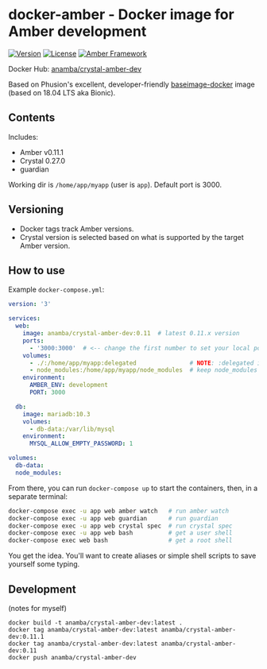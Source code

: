 # docker-amber - Docker image for Amber development

[![Version](https://img.shields.io/github/tag/anamba/docker-amber.svg?maxAge=360)](https://github.com/anamba/docker-amber/releases/latest)
[![License](https://img.shields.io/github/license/anamba/docker-amber.svg)](https://github.com/anamba/docker-amber/blob/master/LICENSE)
[![Amber Framework](https://img.shields.io/badge/works_with-amber_framework-orange.svg)](https://amberframework.org)

Docker Hub: [anamba/crystal-amber-dev](https://hub.docker.com/r/anamba/crystal-amber-dev/)

Based on Phusion's excellent, developer-friendly [baseimage-docker](https://github.com/phusion/baseimage-docker) image (based on 18.04 LTS aka Bionic).

## Contents

Includes:

* Amber v0.11.1
* Crystal 0.27.0
* guardian

Working dir is `/home/app/myapp` (user is `app`). Default port is 3000.

## Versioning

* Docker tags track Amber versions.
* Crystal version is selected based on what is supported by the target Amber version.

## How to use

Example `docker-compose.yml`:
```yaml
version: '3'

services:
  web:
    image: anamba/crystal-amber-dev:0.11  # latest 0.11.x version
    ports:
      - '3000:3000'  # <-- change the first number to set your local port
    volumes:
      - ./:/home/app/myapp:delegated               # NOTE: :delegated is a Docker for Mac feature
      - node_modules:/home/app/myapp/node_modules  # keep node_modules off your local filesystem
    environment:
      AMBER_ENV: development
      PORT: 3000

  db:
    image: mariadb:10.3
    volumes:
      - db-data:/var/lib/mysql
    environment:
      MYSQL_ALLOW_EMPTY_PASSWORD: 1

volumes:
  db-data:
  node_modules:
```

From there, you can run `docker-compose up` to start the containers, then, in a separate terminal:
```bash
docker-compose exec -u app web amber watch   # run amber watch
docker-compose exec -u app web guardian      # run guardian
docker-compose exec -u app web crystal spec  # run crystal spec
docker-compose exec -u app web bash          # get a user shell
docker-compose exec web bash                 # get a root shell
```

You get the idea. You'll want to create aliases or simple shell scripts to save yourself some typing.

## Development

(notes for myself)

```
docker build -t anamba/crystal-amber-dev:latest .
docker tag anamba/crystal-amber-dev:latest anamba/crystal-amber-dev:0.11.1
docker tag anamba/crystal-amber-dev:latest anamba/crystal-amber-dev:0.11
docker push anamba/crystal-amber-dev
```

